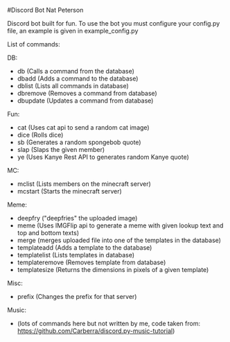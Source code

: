 #Discord Bot Nat Peterson

Discord bot built for fun. To use the bot you must configure your config.py file, an example is given in example_config.py

List of commands:

 DB:
*  db             (Calls a command from the database)
*  dbadd          (Adds a command to the database)
*  dblist         (Lists all commands in database)
*  dbremove       (Removes a command from database)
*  dbupdate       (Updates a command from database)

 Fun:
*  cat            (Uses cat api to send a random cat image)
*  dice           (Rolls dice)
*  sb             (Generates a random spongebob quote)
*  slap           (Slaps the given member)
*  ye             (Uses Kanye Rest API to generates random Kanye quote)

 MC:
*  mclist         (Lists members on the minecraft server)
*  mcstart        (Starts the minecraft server)

 Meme:
*  deepfry        ("deepfries" the uploaded image)
*  meme           (Uses IMGFlip api to generate a meme with given lookup text and top and bottom texts)
*  merge          (merges uploaded file into one of the templates in the database)
*  templateadd    (Adds a template to the database)
*  templatelist   (Lists templates in database)
*  templateremove (Removes template from database)
*  templatesize   (Returns the dimensions in pixels of a given template)

 Misc:
*  prefix         (Changes the prefix for that server)

 Music:
*  (lots of commands here but not written by me, code taken from: https://github.com/Carberra/discord.py-music-tutorial)
